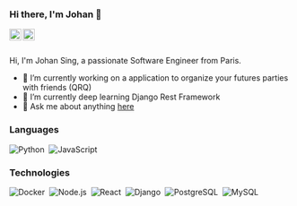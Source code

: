 ### Hi there, I'm Johan 👋

<a href="https://twitter.com/johansingainy">
  <img align="left" alt="Johan Sing | Twitter" width="21px" src="https://upload.wikimedia.org/wikipedia/fr/thumb/c/c8/Twitter_Bird.svg/1259px-Twitter_Bird.svg.png" />
</a>
<a href="https://www.linkedin.com/in/johan-singainy-moutiapin/">
  <img align="left" alt="Johan Sing | Linkedin" width="21px" src="https://image.flaticon.com/icons/png/512/174/174857.png" />
</a>

<br />
<br />

Hi, I'm Johan Sing, a passionate Software Engineer from Paris.

- 🔭&nbsp;I’m currently working on a application to organize your futures parties with friends (QRQ)
- 🌱&nbsp;I’m currently deep learning Django Rest Framework
- 💬&nbsp;Ask me about anything [here](https://github.com/johansing/johansing/issues)

### Languages

![Python](https://img.shields.io/badge/-Python-05122A?style=flat&logo=python)&nbsp;
![JavaScript](https://img.shields.io/badge/-JavaScript-05122A?style=flat&logo=JavaScript&logoColor=ddc508)&nbsp;

### Technologies

![Docker](https://img.shields.io/badge/-Docker-05122A?style=flat&logo=Docker)&nbsp;
![Node.js](https://img.shields.io/badge/-Node.js-05122A?style=flat&logo=node.js)&nbsp;
![React](https://img.shields.io/badge/-React-05122A?style=flat&logo=React)&nbsp;
![Django](https://img.shields.io/badge/-Django-05122A?style=flat&logo=django&logoColor=092E20)&nbsp;
![PostgreSQL](https://img.shields.io/badge/-PostgreSQL-05122A?style=flat&logo=postgresql&logoColor=white)&nbsp;
![MySQL](https://img.shields.io/badge/-MySQL-05122A?style=flat&logo=mysql&logoColor=white)&nbsp;
